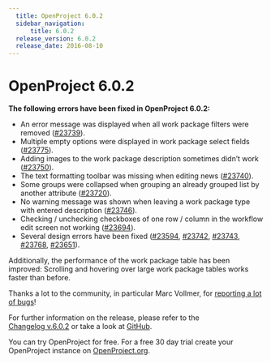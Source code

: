 ```yaml
---
  title: OpenProject 6.0.2
  sidebar_navigation:
      title: 6.0.2
  release_version: 6.0.2
  release_date: 2016-08-10
---
```


# OpenProject 6.0.2

**The following errors have been fixed in OpenProject 6.0.2:**

  - An error message was displayed when all work package filters were
    removed
    ([#23739](https://community.openproject.com/wp/23739)).
  - Multiple empty options were displayed in work package select fields
    ([#23775](https://community.openproject.com/wp/23775)).
  - Adding images to the work package description sometimes didn’t work
    ([#23750](https://community.openproject.com/wp/23750)).
  - The text formatting toolbar was missing when editing news
    ([#23740](https://community.openproject.com/wp/23740)).
  - Some groups were collapsed when grouping an already grouped list by
    another attribute
    ([#23720](https://community.openproject.com/wp/23720)).
  - No warning message was shown when leaving a work package type with
    entered description
    ([#23746](https://community.openproject.com/wp/23746)).
  - Checking / unchecking checkboxes of one row / column in the workflow
    edit screen not working
    ([#23694](https://community.openproject.com/wp/23694)).
  - Several design errors have been fixed
    ([#23594](https://community.openproject.com/wp/23594),
    [#23742](https://community.openproject.com/wp/23742),
    [#23743](https://community.openproject.com/wp/23743),
    [#23768](https://community.openproject.com/wp/23768),
    [#23651](https://community.openproject.com/wp/23651)).

Additionally, the performance of the work package table has been improved: Scrolling and hovering over large work package tables works
faster than before.

Thanks a lot to the community, in particular Marc Vollmer, for
[reporting a lot of
bugs](../../../development/report-a-bug/)!

For further information on the release, please refer to the  
[Changelog v.6.0.2](https://community.openproject.com/versions/814) 
or take a look at
[GitHub](https://github.com/opf/openproject/tree/v6.0.2).

You can try OpenProject for free. For a free 30 day trial create your
OpenProject instance on [OpenProject.org](https://openproject.org/).

